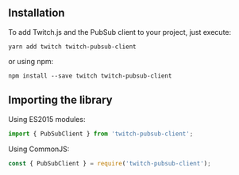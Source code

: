 ## Installation

To add Twitch.js and the PubSub client to your project, just execute:

	yarn add twitch twitch-pubsub-client

or using npm:

	npm install --save twitch twitch-pubsub-client

## Importing the library

Using ES2015 modules:

```typescript
import { PubSubClient } from 'twitch-pubsub-client';
```

Using CommonJS:

```typescript
const { PubSubClient } = require('twitch-pubsub-client');
```
